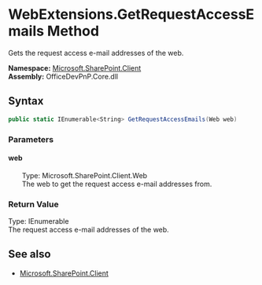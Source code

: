 # WebExtensions.GetRequestAccessEmails Method  
Gets the request access e-mail addresses of the web.  

**Namespace:** [Microsoft.SharePoint.Client](Microsoft.SharePoint.Client.md)  
**Assembly:** OfficeDevPnP.Core.dll  
## Syntax
```C#
public static IEnumerable<String> GetRequestAccessEmails(Web web)
```
### Parameters
#### web  
&emsp;&emsp;Type: Microsoft.SharePoint.Client.Web  
&emsp;&emsp;The web to get the request access e-mail addresses from.  

### Return Value
Type: IEnumerable<String>  
The request access e-mail addresses of the web.

## See also
- [Microsoft.SharePoint.Client](Microsoft.SharePoint.Client.md)

